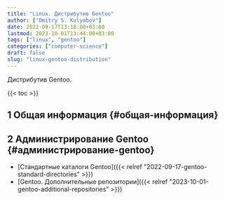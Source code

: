 ```yaml
---
title: "Linux. Дистрибутив Gentoo"
author: ["Dmitry S. Kulyabov"]
date: 2022-09-17T13:18:00+03:00
lastmod: 2023-10-01T13:44:00+03:00
tags: ["linux", "gentoo"]
categories: ["computer-science"]
draft: false
slug: "linux-gentoo-distribution"
---
```


Дистрибутив Gentoo.

<!--more-->

{{< toc >}}


## <span class="section-num">1</span> Общая информация {#общая-информация}


## <span class="section-num">2</span> Администрирование Gentoo {#администрирование-gentoo}

-   [Стандартные каталоги Gentoo]({{< relref "2022-09-17-gentoo-standard-directories" >}})
-   [Gentoo. Дополнительные репозитории]({{< relref "2023-10-01-gentoo-additional-repositories" >}})

